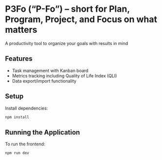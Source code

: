 # P3Fo (“P-Fo”) – short for Plan, Program, Project, and Focus on what matters

A productivity tool to organize your goals with results in mind

## Features

- Task management with Kanban board
- Metrics tracking including Quality of Life Index (QLI)
- Data export/import functionality

## Setup

Install dependencies:
   ```bash
   npm install
   ```

## Running the Application

To run the frontend:
```bash
npm run dev
```
